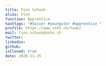 ```yaml
---
title: Finn Schunk
alias: Finn
function: Apprentice
hashtags: "#Soccer #youngster #apprentice "
profile: https://www.vshn.ch/team/
mail: finn.schunk@vshn.ch
twitter:
linkedin:
github:
isClosed: true
date: 2020-11-25
---
```

